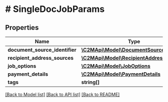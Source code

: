 # # SingleDocJobParams

## Properties

Name | Type | Description | Notes
------------ | ------------- | ------------- | -------------
**document_source_identifier** | [**\C2MApi\Model\DocumentSourceIdentifier**](DocumentSourceIdentifier.md) |  |
**recipient_address_sources** | [**\C2MApi\Model\RecipientAddressSource[]**](RecipientAddressSource.md) |  |
**job_options** | [**\C2MApi\Model\JobOptions**](JobOptions.md) |  |
**payment_details** | [**\C2MApi\Model\PaymentDetails**](PaymentDetails.md) |  |
**tags** | **string[]** |  | [optional]

[[Back to Model list]](../../README.md#models) [[Back to API list]](../../README.md#endpoints) [[Back to README]](../../README.md)
